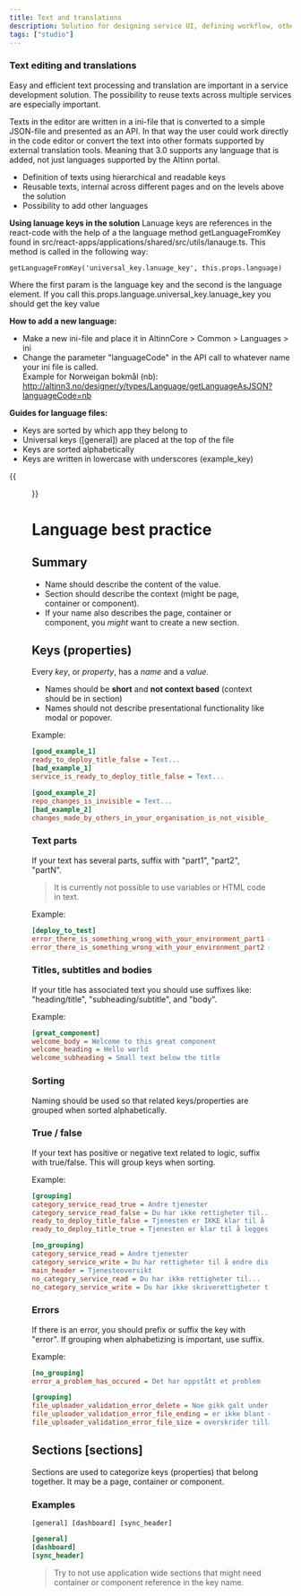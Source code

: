 ```yaml
---
title: Text and translations
description: Solution for designing service UI, defining workflow, other settings, deploy ++
tags: ["studio"]
---
```


### Text editing and translations

Easy and efficient text processing and translation are important in a service development solution. The possibility to reuse texts across
multiple services are especially important.

Texts in the editor are written in a ini-file that is converted to a simple JSON-file and presented as an API. In that way
the user could work directly in the code editor or convert the text into other formats supported by external translation tools. 
Meaning that 3.0 supports any language that is added, not just languages supported by the Altinn portal.

- Definition of texts using hierarchical and readable keys
- Reusable texts, internal across different pages and on the levels above the solution
- Possibility to add other languages

**Using lanuage keys in the solution**
Lanuage keys are references in the react-code with the help of a the language method getLanguageFromKey found in src/react-apps/applications/shared/src/utils/lanauge.ts. 
This method is called in the following way: 

```
getLanguageFromKey('universal_key.lanuage_key', this.props.language)
```
Where the first param is the language key and the second is the language element. If you call this.props.language.universal_key.lanuage_key you should get the key value

**How to add a new language:**

- Make a new ini-file and place it in AltinnCore > Common > Languages > ini
- Change the parameter "languageCode" in the  API call to whatever name your ini file is called. <br/>
    Example for Norweigan bokmål (nb): <br/>
    http://altinn3.no/designer/y/types/Language/getLanguageAsJSON?languageCode=nb

**Guides for language files:**

- Keys are sorted by which app they belong to
- Universal keys ([general]) are placed at the top of the file
- Keys are sorted alphabetically
- Keys are written in lowercase with underscores (example_key)

{{<figure src="oversetting.png?width=1000" title="Editor for oversetting av tekster">}}

# Language best practice

## Summary

- Name should describe the content of the value.
- Section should describe the context (might be page, container or component).
- If your name also describes the page, container or component, you *might* want to create a new section.

## Keys (properties)

Every *key*, or *property*, has a *name* and a *value*.

- Names should be **short** and **not context based** (context should be in section)
- Names should not describe presentational functionality like modal or popover.

Example:

```ini
[good_example_1]
ready_to_deploy_title_false = Text...
[bad_example_1]
service_is_ready_to_deploy_title_false = Text...

[good_example_2]
repo_changes_is_invisible = Text...
[bad_example_2]
changes_made_by_others_in_your_organisation_is_not_visible_in_altinn_studio = Text...
```

### Text parts

If your text has several parts, suffix with "part1", "part2", "partN".

> It is currently not possible to use variables or HTML code in text.

Example:

```ini
[deploy_to_test]
error_there_is_something_wrong_with_your_environment_part1 = Det er noe galt med ditt
error_there_is_something_wrong_with_your_environment_part2 = -miljø. Vennligst kontakt support.
```

### Titles, subtitles and bodies

If your title has associated text you should use suffixes like: "heading/title", "subheading/subtitle", and "body".

Example:

```ini
[great_component]
welcome_body = Welcome to this great component
welcome_heading = Hello world
welcome_subheading = Small text below the title
```

### Sorting

Naming should be used so that related keys/properties are grouped when sorted alphabetically.

### True / false

If your text has positive or negative text related to logic, suffix with true/false. This will group keys when sorting.

Example:

```ini
[grouping]
category_service_read_true = Andre tjenester
category_service_read_false = Du har ikke rettigheter til...
ready_to_deploy_title_false = Tjenesten er IKKE klar til å legges ut i testmiljø
ready_to_deploy_title_true = Tjenesten er klar til å legges ut i testmiljø

[no_grouping]
category_service_read = Andre tjenester
category_service_write = Du har rettigheter til å endre disse tjenestene
main_header = Tjenesteoversikt
no_category_service_read = Du har ikke rettigheter til...
no_category_service_write = Du har ikke skriverettigheter til...
```

### Errors

If there is an error, you should prefix or suffix the key with "error". If grouping when alphabetizing is important, use suffix.

Example:

```ini
[no_grouping]
error_a_problem_has_occured = Det har oppstått et problem

[grouping]
file_uploader_validation_error_delete = Noe gikk galt under slettingen av filen, prøv igjen senere.
file_uploader_validation_error_file_ending = er ikke blant de tillatte filtypene.
file_uploader_validation_error_file_size = overskrider tillatt filstørrelse.
```

## Sections [sections]

Sections are used to categorize keys (properties) that belong together. It may be a page, container or component.

### Examples

``[general] [dashboard] [sync_header]``

```ini
[general]
[dashboard]
[sync_header]
```

> Try to not use application wide sections that might need container or component reference in the key name.

